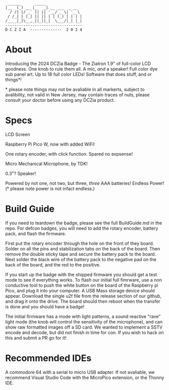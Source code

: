 ```
 ______      _____
|__  (_) __ |_   _| __ ___  _ __
  / /| |/ _` || || '__/ _ \| '_ \
 / /_| | (_| || || | | (_) | | | |
/____|_|\__,_||_||_|  \___/|_| |_|
----------------------------------
D C Z I A  --------------  2 0 2 4
```

# About
Introducing the 2024 DCZia Badge - The Ziatron
1.9" of full-color LCD goodness. One knob to rule them all. A mic, _and_ a speaker! Full color dye sub panel art. Up to 18 full color LEDs! Software that does stuff, and or things*!

\* please note things may not be avaliable in all markerts, subject to avalibility, not valid in New Jersey, may contain traces of nuts, please consult your doctor before using any DCZia product.

# Specs
LCD Screen

Raspberry Pi Pico W, now with added WiFi!

One rotary encoder, with click function. Spared no expsense!

Micro Mechanical Microphone, by TDK!

0.3"? Speaker!

Powered by not one, not two, but three, _three_ AAA batteries! Endless Power! (\* please note power is not infact endless.)


# Build Guide
If you need to teardown the badge, please see the full BuildGuide.md in the repo. For defcon badges, you will need to add the rotary encoder, battery pack, and flash the firmware.

First put the rotary encoder through the hole on the front of they board. Solder on all the pins and stabilization tabs on the back of the board. Then remove the double sticky tape and secure the battery pack to the board. Next solder the black wire of the battery pack to the negative pad on the back of the board, and the red to the positive.

If you start up the badge with the shipped firmware you should get a test mode to see if everything works. To flash our initial full fimrware, use a non conductive tool to push the white button on the board of the Raspberry pi Pico, and plug it into your computer. A USB Mass storage device should appear. Download the single u2f file from the release section of our github, and drag it onto the drive. The board should then reboot when the transfer is done and you should have a badge!

The initial firmware has a mode with light patterns, a sound reactive "rave" light mode (the knob will control the sensitivity of the microphone), and can show raw formatted images off a SD card. We wanted to implement a SSTV encode and decode, but did not finish in time for con. If you wish to hack on this and submit a PR go for it! 

# Recommended IDEs
A commodore 64 with a serial to micro USB adapter. If not avaliable, we recommend Visual Studio Code with the MicroPico extension, or the Thonny IDE.
